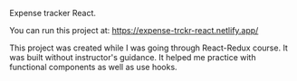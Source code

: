 Expense tracker React.

  You can run this project at:
https://expense-trckr-react.netlify.app/

This project was created while I was going through React-Redux course.
It was built without instructor's guidance.
It helped me practice with functional components as well as use hooks.

